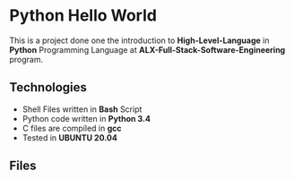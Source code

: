 # Python Hello World
This is a project done one the introduction to **High-Level-Language** in **Python** Programming Language at **ALX-Full-Stack-Software-Engineering** program.

## Technologies

* Shell Files written in **Bash** Script
* Python code written in **Python 3.4**
* C files are compiled in **gcc**
* Tested in **UBUNTU 20.04**

## Files
